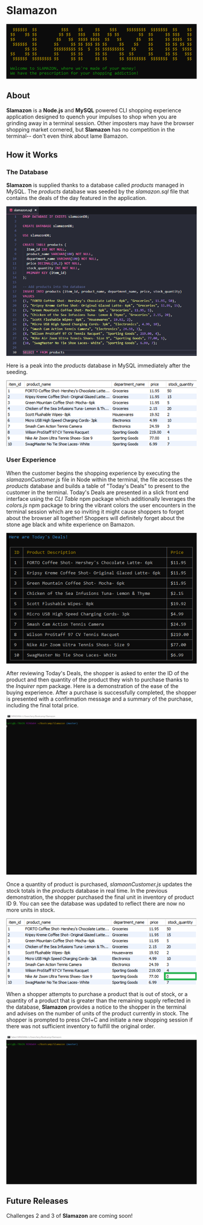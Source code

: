 # Slamazon

![](slamazon.png)

## About

**Slamazon** is a **Node.js** and **MySQL** powered CLI shopping experience application designed to quench your impulses to shop when you are grinding away in a terminal session.  Other imposters may have the browser shopping market cornered, but **Slamazon** has no competition in the terminal-- don't even think about lame Bamazon.

## How it Works

### The Database

**Slamazon** is supplied thanks to a database called _products_ managed in MySQL.  The _products_ database was seeded by the _slamazon.sql_ file that contains the deals of the day featured in the application.  

![](seedfile.png)

Here is a peak into the _products_ database in MySQL immediately after the seeding.

![](seed.png)

### User Experience 

When the customer begins the shopping experience by executing the _slamazonCustomer.js_ file in Node within the terminal, the file accesses the _products_ database and builds a table of "Today's Deals" to present to the customer in the terminal.  Today's Deals are presented in a slick front end interface using the _CLI Table_ npm package which additionally leverages the _colors.js_ npm package to bring the vibrant colors the user encounters in the terminal session which are so inviting it might cause shoppers to forget about the browser all together!  Shoppers will definitely forget about the stone age black and white experience on Bamazon. 

![](todaysdeals.png)

After reviewing Today's Deals, the shopper is asked to enter the ID of the product and then quantity of the product they wish to purchase thanks to the _Inquirer_ npm package.  Here is a demonstration of the ease of the buying experience.  After a purchase is successfully completed, the shopper is presented with a confirmation message and a summary of the purchase, including the final total price.

![](buy.gif)

Once a quantity of product is purchased, _slamaonCustomer.js_ updates the stock totals in the _products_ database in real time.  In the previous demonstration, the shopper purchased the final unit in inventory of product ID 9.  You can see the database was updated to reflect there are now no more units in stock.  

![](update.png)

When a shopper attempts to purchase a product that is out of stock, or a quantity of a product that is greater than the remaining supply reflected in the database, **Slamazon** provides a notice to the shopper in the terminal and advises on the number of units of the product currently in stock.  The shopper is prompted to press Ctrl+C and initiate a new shopping session if there was not sufficient inventory to fulfill the original order.

![](deny.gif)

## Future Releases

Challenges 2 and 3 of **Slamazon** are coming soon!


